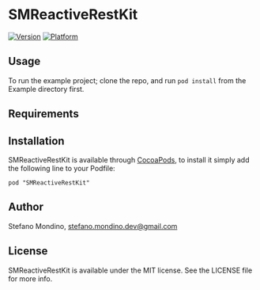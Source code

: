 # SMReactiveRestKit

[![Version](http://cocoapod-badges.herokuapp.com/v/SMReactiveRestKit/badge.png)](http://cocoadocs.org/docsets/SMReactiveRestKit)
[![Platform](http://cocoapod-badges.herokuapp.com/p/SMReactiveRestKit/badge.png)](http://cocoadocs.org/docsets/SMReactiveRestKit)

## Usage

To run the example project; clone the repo, and run `pod install` from the Example directory first.

## Requirements

## Installation

SMReactiveRestKit is available through [CocoaPods](http://cocoapods.org), to install
it simply add the following line to your Podfile:

    pod "SMReactiveRestKit"

## Author

Stefano Mondino, stefano.mondino.dev@gmail.com

## License

SMReactiveRestKit is available under the MIT license. See the LICENSE file for more info.

